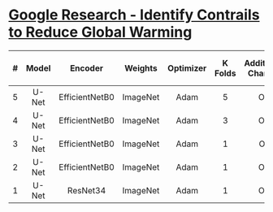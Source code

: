 # [Google Research - Identify Contrails to Reduce Global Warming](https://www.kaggle.com/competitions/google-research-identify-contrails-reduce-global-warming)

| # | Model |    Encoder     | Weights  | Optimizer | K Folds | Additional Channel | Global Dice Coefficient |
|:-:|:-----:|:--------------:|:--------:|:---------:|:-------:|:------------------:|:-----------------------:|
| 5 | U-Net | EfficientNetB0 | ImageNet |   Adam    |    5    |        Off         |          0.606          |
| 4 | U-Net | EfficientNetB0 | ImageNet |   Adam    |    3    |        Off         |          0.602          |
| 3 | U-Net | EfficientNetB0 | ImageNet |   Adam    |    1    |         On         |          0.600          |
| 2 | U-Net | EfficientNetB0 | ImageNet |   Adam    |    1    |        Off         |          0.593          |
| 1 | U-Net |    ResNet34    | ImageNet |   Adam    |    1    |        Off         |          0.587          |
